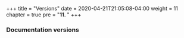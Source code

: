 +++
title = "Versions"
date = 2020-04-21T21:05:08-04:00
weight = 11
chapter = true
pre = "<b>11. </b>"
+++

### Documentation versions 

